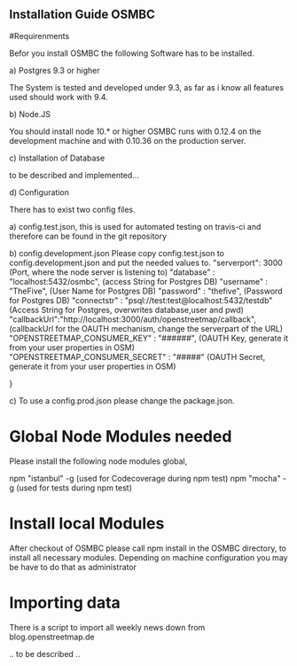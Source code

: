 ## Installation Guide OSMBC

#Requirenments

Befor you install OSMBC the following Software has to be installed.

a) Postgres 9.3 or higher

The System is tested and developed under 9.3, as far as i know all features
used should work with 9.4.

b) Node.JS

You should install node 10.* or higher
OSMBC runs with 0.12.4 on the development machine and with 0.10.36 on the 
production server.

c) Installation of Database

to be described and implemented...

d) Configuration

There has to exist two config files.

a) config.test.json, this is used for automated testing on travis-ci and 
therefore can be found in the git repository

b) config.development.json 
Please copy config.test.json to config.development.json and put the needed values to.
  "serverport": 3000 (Port, where the node server is listening to)
  "database" : "localhost:5432/osmbc", (access String for Postgres DB)
  "username" : "TheFive", (User Name for Postgres DB)
  "password" : "thefive", (Password for Postgres DB)
  "connectstr" : "psql://test:test@localhost:5432/testdb"
                    (Access String for Postgres, overwrites database,user and pwd)
  "callbackUrl":"http://localhost:3000/auth/openstreetmap/callback",
          (callbackUrl for the OAUTH mechanism, change the serverpart of the URL)
  "OPENSTREETMAP_CONSUMER_KEY" : "######",
          (OAUTH Key, generate it from your user properties in OSM)
  "OPENSTREETMAP_CONSUMER_SECRET" : "#####"
           (OAUTH Secret, generate it from your user properties in OSM)

}

c) To use a config.prod.json please change the package.json.  


# Global Node Modules needed

Please install the following node modules global, 

npm "istanbul" -g  (used for Codecoverage during npm test)
npm "mocha"    -g  (used for tests during npm test)

# Install local Modules

After checkout of OSMBC please call 
npm install 
in the OSMBC directory, to install all necessary modules. 
Depending on machine configuration you may be have to do that as administrator


# Importing data

There is a script to import all weekly news down from blog.openstreetmap.de

.. to be described ..
